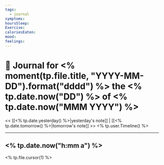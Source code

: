 ```yaml
---
tags:
  - journal
symptoms: 
hoursSleep: 
Exercise: 
caloriesEaten: 
mood: 
feelings:
---
```

# 📆 Journal for <% moment(tp.file.title, "YYYY-MM-DD").format("dddd") %> the <% tp.date.now("DD") %> of <% tp.date.now("MMM YYYY") %>
<< [[<% tp.date.yesterday() %>|yesterday's note]] | [[<% tp.date.tomorrow() %>|tomorrow's note]] >>
<% tp.user.Timeline() %>

---

## <% tp.date.now("h:mm a") %>

<% tp.file.cursor(1) %>
